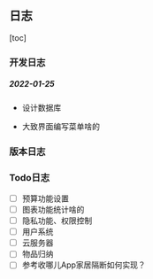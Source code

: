 ## 日志

[toc]

### 开发日志

##### 2022-01-25

* 设计数据库

* 大致界面编写菜单啥的

### 版本日志

### Todo日志

- [ ]  预算功能设置
- [ ] 图表功能统计啥的
- [ ] 隐私功能、权限控制
- [ ] 用户系统
- [ ] 云服务器
- [ ] 物品归纳
- [ ] 参考收哪儿App家居隔断如何实现？
